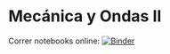 # Mecánica y Ondas II

Correr notebooks online: [![Binder](https://mybinder.org/badge_logo.svg)](https://mybinder.org/v2/gh/jfeist/MyOII_2020/HEAD?urlpath=tree)
